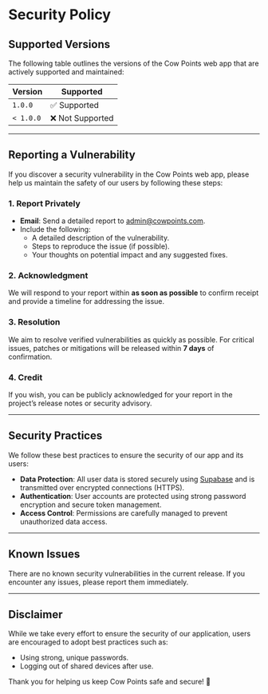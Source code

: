 # Security Policy

## Supported Versions
The following table outlines the versions of the Cow Points web app that are actively supported and maintained:

| Version    | Supported          |
|------------|--------------------|
| `1.0.0`    | ✅ Supported       |
| `< 1.0.0`  | ❌ Not Supported   |

---

## Reporting a Vulnerability

If you discover a security vulnerability in the Cow Points web app, please help us maintain the safety of our users by following these steps:

### 1. Report Privately
- **Email**: Send a detailed report to [admin@cowpoints.com](mailto:admin@cowpoints.com).
- Include the following:
  - A detailed description of the vulnerability.
  - Steps to reproduce the issue (if possible).
  - Your thoughts on potential impact and any suggested fixes.
  
### 2. Acknowledgment
We will respond to your report within **as soon as possible** to confirm receipt and provide a timeline for addressing the issue.

### 3. Resolution
We aim to resolve verified vulnerabilities as quickly as possible. For critical issues, patches or mitigations will be released within **7 days** of confirmation.

### 4. Credit
If you wish, you can be publicly acknowledged for your report in the project’s release notes or security advisory.

---

## Security Practices

We follow these best practices to ensure the security of our app and its users:
- **Data Protection**: All user data is stored securely using [Supabase](https://supabase.io/) and is transmitted over encrypted connections (HTTPS).
- **Authentication**: User accounts are protected using strong password encryption and secure token management.
- **Access Control**: Permissions are carefully managed to prevent unauthorized data access.

---

## Known Issues

There are no known security vulnerabilities in the current release. If you encounter any issues, please report them immediately.

---

## Disclaimer

While we take every effort to ensure the security of our application, users are encouraged to adopt best practices such as:
- Using strong, unique passwords.
- Logging out of shared devices after use.

Thank you for helping us keep Cow Points safe and secure! 🐄
